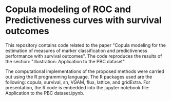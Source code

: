 # Copula modeling of ROC and Predictiveness curves with survival outcomes
This repository contains code related to the paper "Copula modeling for the estimation of measures of marker classification and predictiveness performance with survival outcomes". The code reproduces the results of the section: "Illustration: Application to the PBC dataset".

The computational implementations of the proposed methods were carried out using the R programming language. The R packages used are the following: copula, survival, sn, VGAM, flux, lattice, and gridExtra. For presentation, the R code is embedded into the jupyter notebook file: Application to the PBC dataset.ipynb.

